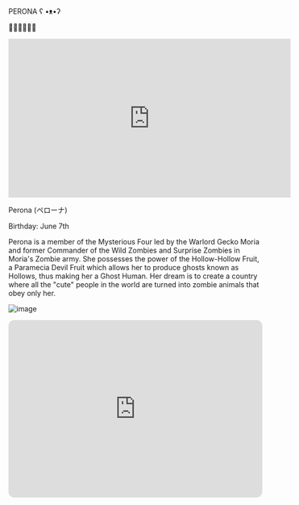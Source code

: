 PERONA ʕ •ᴥ•ʔ

🧎‍♀️🧎‍♀️🧎‍♀️


<iframe width="560" height="315" src="https://www.youtube.com/embed/q_HoT6pNNMs?clip=UgkxKbmP5Hs4grnvCLt0pbxHWhZSgkg0q-Yf&amp;clipt=EAAYkVU" title="YouTube video player" frameborder="0" allow="accelerometer; autoplay; clipboard-write; encrypted-media; gyroscope; picture-in-picture; web-share" allowfullscreen></iframe>

Perona (ペローナ)

Birthday:	June 7th

Perona is a member of the Mysterious Four led by the Warlord Gecko Moria and former Commander of the Wild Zombies and Surprise Zombies in Moria's Zombie army. She possesses the power of the Hollow-Hollow Fruit, a Paramecia Devil Fruit which allows her to produce ghosts known as Hollows, thus making her a Ghost Human. Her dream is to create a country where all the "cute" people in the world are turned into zombie animals that obey only her.
 
![image](https://user-images.githubusercontent.com/122416527/211980117-2b0ff6f5-4c7d-4953-abac-3f4f5e8937cd.png)




<iframe style="border-radius:12px" src="https://open.spotify.com/embed/track/6U7djZwgd80KBwY3n1zVab?utm_source=generator" width="100%" height="352" frameBorder="0" allowfullscreen="" allow="autoplay; clipboard-write; encrypted-media; fullscreen; picture-in-picture" loading="lazy"></iframe>
